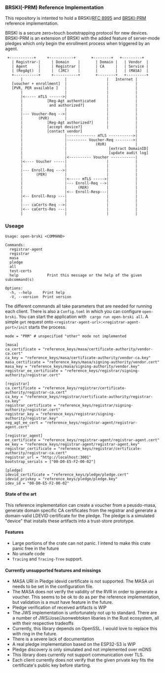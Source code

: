### BRSKI(-PRM) Reference Implementation

This repository is intented to hold a BRSKI/[RFC 8995](https://datatracker.ietf.org/doc/rfc8995/) and [BRSKI-PRM](https://datatracker.ietf.org/doc/draft-ietf-anima-brski-prm/) reference implementation.

BRSKI is a secure zero=touch bootstrapping protocol for new devices. BRSKI-PRM is an extension of BRSKI with the added feature of server-mode pledges which only begin the 
enrollment process when triggered by an agent. 

```
 +-----------+     +-----------+       +--------+   +---------+
   | Registrar-|     | Domain    |       | Domain |   | Vendor  |
   | Agent     |     | Registrar |       | CA     |   | Service |
   | (RegAgt)  |     |  (JRC)    |       |        |   | (MASA)  |
   +-----------+     +-----------+       +--------+   +---------+
       |                   |                  |   Internet |
   [voucher + enrollment]  |                  |            |
   [PVR, PER available ]   |                  |            |
       |                   |                  |            |
       |<----- mTLS ------>|                  |            |
       |           [Reg-Agt authenticated     |            |
       |            and authorized?]          |            |
       |                   |                  |            |
       |--- Voucher-Req -->|                  |            |
       |       (PVR)       |                  |            |
       |           [Reg-Agt authorized?]      |            |
       |           [accept device?]           |            |
       |           [contact vendor]                        |
       |                   |------------- mTLS ----------->|
       |                   |--------- Voucher-Req -------->|
       |                   |             (RVR)             |
       |                   |                   [extract DomainID]
       |                   |                   [update audit log]
       |                   |<---------- Voucher -----------|
       |<---- Voucher -----|                  |            |
       |                   |                  |            |
       |--- Enroll-Req --->|                  |            |
       |      (PER)        |                  |            |
       |                   |<----- mTLS ----->|            |
       |                   |--- Enroll-Req -->|            |
       |                   |     (RER)        |            |
       |                   |<-- Enroll-Resp---|            |
       |<-- Enroll-Resp ---|                  |            |
       |                   |                  |            |
       |--- caCerts-Req -->|                  |            |
       |<-- caCerts-Res ---|                  |            |
       |                   |                  |            |
```
### Useage

```
Usage: open-brski <COMMAND>

Commands:
  registrar-agent  
  registrar        
  masa             
  pledge           
  all              
  test-certs       
  help             Print this message or the help of the given subcommand(s)

Options:
  -h, --help     Print help
  -V, --version  Print version
```

The different commands all take parameters that are needed for running each client. There is also a `Config.toml` in which you can configure `open-brski`.
You can start the application with ` cargo run open-brski all`. A simple `get` request onto `<registrar-agent-url>:<registrar-agent-port>/init` starts the process.

```
mode = "PRM" # unspecified "other" mode not implemented

[masa]
ca_certificate = "reference_keys/masa/certificate-authority/vendor-ca.cert"
ca_key = "reference_keys/masa/certificate-authority/vendor-ca.key"
masa_certificate = "reference_keys/masa/signing-authority/vendor.cert"
masa_key = "reference_keys/masa/signing-authority/vendor.key"
registrar_ee_certificate = "reference_keys/registrar/signing-authority/registrar.cert"

[registrar]
ca_certificate = "reference_keys/registrar/certificate-authority/registrar-ca.cert"
ca_key = "reference_keys/registrar/certificate-authority/registrar-ca.key"
registrar_certificate = "reference_keys/registrar/signing-authority/registrar.cert"
registrar_key = "reference_keys/registrar/signing-authority/registrar.key"
reg_agt_ee_cert = "reference_keys/registrar-agent/registrar-agent.cert"

[registrar_agent]
ee_certificate = "reference_keys/registrar-agent/registrar-agent.cert"
ee_key = "reference_keys/registrar-agent/registrar-agent.key"
registrar_certificate = "reference_keys/registrar/certificate-authority/registrar-ca.cert"
registrar_url = "http://localhost:3001"
bootstrap_serials = ["00-D0-E5-F2-00-02"]

[pledge]
idevid_certificate = "reference_keys/pledge/pledge.cert"
idevid_privkey = "reference_keys/pledge/pledge.key"
idev_id = "00-D0-E5-F2-00-02"
```

#### State of the art

This reference implementation can create a voucher from a peusdo-masa, generate domain specific CA certificates from the registrar and generate a domain-valid LDEVID certificate for the pledge. 
The pledge is a simulated "device" that installs these artifacts into a trust-store prototype. 

#### Features
- Large portions of the crate can not panic. I intend to make this crate panic free in the future
- No unsafe code
- `Tracing` and `Tracing-Tree` support.


#### Currently unsupported features and missings

- MASA URI in Pledge idevid certificate is not supported. The MASA uri needs to be set in the configuration file.
- The MASA does not verify the validity of the RVR in order to generate a voucher. This seems to be ok to do as per the reference implementation, but validation is a must have feature in the future.
- Pledge verification of received artifacts is WIP
- The JWS implementation is unfortunately not up to standard. There are a number of JWS/Jose/Jsonwebtoken libaries in the Rust ecosystem, all with their respective tradeoffs
- Currently, this library depends on OpenSSL. I would love to replace this with ring in the future.
- There is a severe lack of documentation
- A real pledge implementation based on the ESP32-S3 is WIP
- Pledge discovery is only simulated and not implemented over mDNS
- This library does currently not support communication over TLS.
- Each client currently does not verify that the given private key fits the certificate's public key before starting.
